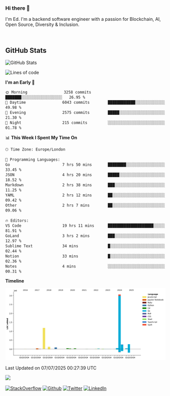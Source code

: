 ### Hi there 👋
 I'm Ed. I'm a backend software engineer with a passion for Blockchain, AI, Open Source, Diversity & Inclusion.

<br />

<h2>GitHub Stats</h2>
<p><img src="https://github-readme-stats.vercel.app/api?username=echarrod&amp;show_icons=true" alt="GitHub Stats"></p>

<!--START_SECTION:waka-->
![Lines of code](https://img.shields.io/badge/From%20Hello%20World%20I%27ve%20Written-5.3%20million%20lines%20of%20code-blue)

**I'm an Early 🐤** 

```text
🌞 Morning                3258 commits        ███████░░░░░░░░░░░░░░░░░░   26.95 % 
🌆 Daytime                6043 commits        ████████████░░░░░░░░░░░░░   49.98 % 
🌃 Evening                2575 commits        █████░░░░░░░░░░░░░░░░░░░░   21.30 % 
🌙 Night                  215 commits         ░░░░░░░░░░░░░░░░░░░░░░░░░   01.78 % 
```


📊 **This Week I Spent My Time On** 

```text
🕑︎ Time Zone: Europe/London

💬 Programming Languages: 
Go                       7 hrs 50 mins       ████████░░░░░░░░░░░░░░░░░   33.45 % 
JSON                     4 hrs 20 mins       █████░░░░░░░░░░░░░░░░░░░░   18.52 % 
Markdown                 2 hrs 38 mins       ███░░░░░░░░░░░░░░░░░░░░░░   11.25 % 
YAML                     2 hrs 12 mins       ██░░░░░░░░░░░░░░░░░░░░░░░   09.42 % 
Other                    2 hrs 7 mins        ██░░░░░░░░░░░░░░░░░░░░░░░   09.06 % 

🔥 Editors: 
VS Code                  19 hrs 11 mins      ████████████████████░░░░░   81.91 % 
GoLand                   3 hrs 2 mins        ███░░░░░░░░░░░░░░░░░░░░░░   12.97 % 
Sublime Text             34 mins             █░░░░░░░░░░░░░░░░░░░░░░░░   02.44 % 
Notion                   33 mins             █░░░░░░░░░░░░░░░░░░░░░░░░   02.36 % 
Notes                    4 mins              ░░░░░░░░░░░░░░░░░░░░░░░░░   00.31 % 
```

**Timeline**

![Lines of Code chart](https://raw.githubusercontent.com/echarrod/echarrod/main/assets/bar_graph.png)


 Last Updated on 07/07/2025 00:27:39 UTC
<!--END_SECTION:waka-->

![](https://komarev.com/ghpvc/?username=echarrod)

<p>
<a href="https://stackoverflow.com/users/1014632/ech" target="_blank"><img alt="StackOverflow" src="https://img.shields.io/badge/-Stackoverflow-FE7A16?style=for-the-badge&logo=stack-overflow&logoColor=white" /></a> 
<a href="https://github.com/echarrod" target="_blank"><img alt="Github" src="https://img.shields.io/badge/GitHub-%2312100E.svg?&style=for-the-badge&logo=Github&logoColor=white" /></a> 
<a href="https://twitter.com/e_harrod" target="_blank"><img alt="Twitter" src="https://img.shields.io/badge/twitter-%231DA1F2.svg?&style=for-the-badge&logo=twitter&logoColor=white" /></a> 
<a href="https://www.linkedin.com/in/ed-harrod" target="_blank"><img alt="LinkedIn" src="https://img.shields.io/badge/linkedin-%230077B5.svg?&style=for-the-badge&logo=linkedin&logoColor=white" /></a>
